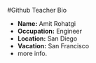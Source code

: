 #Github Teacher Bio

- **Name:** Amit Rohatgi
- **Occupation:** Engineer
- **Location:** San Diego
- **Vacation:** San Francisco 
- more info.
